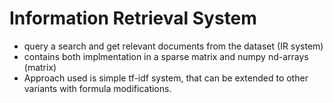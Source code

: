 # Information Retrieval System
- query a search and get relevant documents from the dataset (IR system)
- contains both implmentation in a sparse matrix and numpy nd-arrays (matrix)
- Approach used is simple tf-idf system, that can be extended to other variants with formula modifications.
